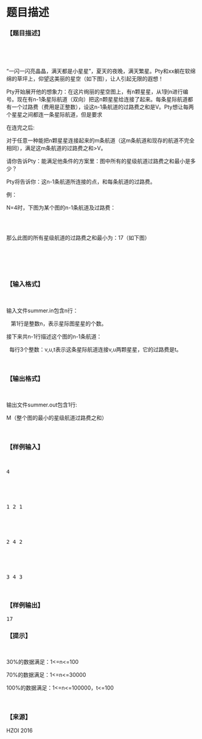 # 题目描述


<h3>
【题目描述】
</h3>
<p>
<br/>
</p>
<p>
<br/>
</p>
<p>
“一闪一闪亮晶晶，满天都是小星星”，夏天的夜晚，满天繁星。Pty和xx躺在软绵绵的草坪上，仰望这美丽的星空（如下图），让人引起无限的遐想！
</p>
<p>
Pty开始展开他的想象力：在这片绚丽的星空图上，有n颗星星，从1到n进行编号。现在有n-1条星际航道（双向）把这n颗星星给连接了起来。每条星际航道都有一个过路费（费用是正整数），设这n-1条航道的过路费之和是V。Pty想让每两个星星之间都连一条星际航道，但是要求
</p>
<p>
在连完之后:
</p>
<p>
对于任意一种能把n颗星星连接起来的m条航道（这m条航道和现存的航道不完全相同），满足这m条航道的过路费之和&gt;V。
</p>
<p>
请你告诉Pty：能满足他条件的方案里：图中所有的星级航道过路费之和最小是多少？
</p>
<p>
Pty将告诉你：这n-1条航道所连接的点，和每条航道的过路费。
</p>
<p>
例：
</p>
<p>
N=4时，下图为某个图的n-1条航道及过路费：
</p>
<p>
<img src="/upload/image/20160611/20160611162116_51515.jpg" alt=""/> 
</p>
<p>
<br/>
</p>
<p>
那么此图的所有星级航道的过路费之和最小为：17（如下图）
</p>
<p>
<img src="/upload/image/20160611/20160611162133_79225.jpg" alt=""/> 
</p>
<p>
<br/>
</p>
<p>
<br/>
</p>
<h3>
【输入格式】
</h3>
<p>
<br/>
</p>
<p>
输入文件summer.in包含n行：
</p>
<p>
   第1行是整数n，表示星际图星星的个数。
</p>
<p>
接下来共n-1行描述这个图的n-1条航道：
</p>
<p>
  每行3个整数：v,u,t表示这条星际航道连接v,u两颗星星，它的过路费是t。
</p>
<p>
<br/>
</p>
<h3>
【输出格式】
</h3>
<p>
<br/>
</p>
<p>
输出文件summer.out包含1行:
</p>
<p>
M（整个图的最小的星级航道过路费之和）
</p>
<p>
<br/>
</p>
<h3>
【样例输入】
</h3>
<pre><p>
4
</p>

<p>
1 2 1
</p>

<p>
2 4 2
</p>

<p>
3 4 3
</p>
</pre>
<h3>
【样例输出】
</h3>
<pre>17</pre>
<h3>
【提示】
</h3>
<p>
<br/>
</p>
<p>
30%的数据满足：1&lt;=n&lt;=100
</p>
<p>
70%的数据满足：1&lt;=n&lt;=30000
</p>
<p>
100%的数据满足：1&lt;=n&lt;=100000，t&lt;=100
</p>
<p>
<br/>
</p>
<h3>
【来源】
</h3>
<p>
HZOI 2016
</p>
